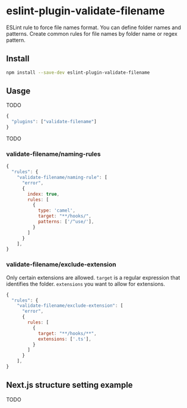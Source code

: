 # eslint-plugin-validate-filename

ESLint rule to force file names format. You can define folder names and patterns. Create common rules for file names by folder name or regex pattern.

## Install

```sh
npm install --save-dev eslint-plugin-validate-filename
```

## Uasge

TODO

```javascript
{
  "plugins": ["validate-filename"]
}
```

TODO


### validate-filename/naming-rules

```javascript
{
  "rules": {
    "validate-filename/naming-rule": [
      "error",
      {
        index: true,
        rules: [
          {
            type: 'camel',
            target: "**/hooks/",
            patterns: ['/^use/'],
          }
        ] 
      }
    ],
}
```

### validate-filename/exclude-extension

Only certain extensions are allowed. `target` is a regular expression that identifies the folder. `extensions` you want to allow for extensions.

```javascript
{
  "rules": {
    "validate-filename/exclude-extension": [
      "error",
      {
        rules: [
          {
            target: "**/hooks/**",
            extensions: ['.ts'],
          }
        ]
      }
    ],
}
```

## Next.js structure setting example

TODO